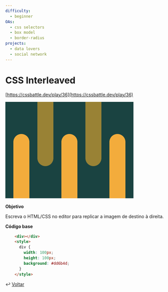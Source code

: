 ```yaml
---
difficulty:
  - beginner
OAs:
  - css selectors
  - box model
  - border-radius
projects:
  - data lovers
  - social network
---
```


# CSS Interleaved

[https://cssbattle.dev/play/36](https://cssbattle.dev/play/36)

![CSS Interleaved](css_interleaved.png)

__Objetivo__

Escreva o HTML/CSS no editor para replicar a imagem de destino à direita.

__Código base__

```html
    <div></div>
    <style>
      div {
        width: 100px;
        height: 100px;
        background: #dd6b4d;
      }
    </style>
```

↩️ [Voltar](../../README.md)
